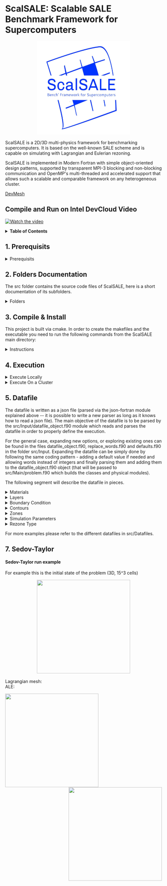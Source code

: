 # ScalSALE: Scalable SALE Benchmark Framework for Supercomputers
<p align="center">
<img src="https://github.com/Scientific-Computing-Lab-NRCN/ScalSALE/blob/main/Images/scalesale.jpeg" width="300" height="300">
</p>



ScalSALE is a 2D/3D multi-physics framework for benchmarking supercomputers. It is based on the well-known SALE scheme and is capable on simulating with Lagrangian and Eulerian rezoning.

ScalSALE is implemented in Modern Fortran with simple object-oriented design patterns, supported by transparent MPI-3 blocking and non-blocking communication and OpenMP's multi-threaded and accelerated support that allows such a scalable and comparable framework on any heterogeneous cluster.

[DevMesh](https://devmesh.intel.com/projects/scalsale)

## Compile and Run on Intel DevCloud Video

[![Watch the video](https://imgtr.ee/images/2023/03/02/RzxFD.png)](https://youtu.be/_Coyc3QM-nc) 
<details><summary><strong>Table of Contents</strong></summary>

1. [Prerequisits](#1-Prerequisits)
2. [Folders](#2-Folders)
3. [Compile & Install](#3-compile-and-install)
4. [Exeuction](#4-execution)
5. [Datafile](#5-datafile)
6. [Sedov-Taylor Example](#5-st)
</details>


## 1. Prerequisits
<details><summary>Prerequisits</summary>

This code was tested with:
1. intel/2017 or intel/2018 and OneAPI 2021
2. OpenMPI 1.10.4, 4.0.4, 4.1.3 - any OpenMPI that supports MPI3+ standard.
3. json-fortran https://github.com/jacobwilliams/json-fortran compiled with the same intel.
4. cmake 3.15 or higher
</details>

## 2. Folders Documentation

The src folder contains the source code files of ScalSALE, here is a short documentation of its subfolders.

<details><summary>Folders</summary>

|Folder                    |Documentation                                                                   |
|:---:                     |:---                                                                            |
|**Boundary_conditions**   |Contains the classes that implement the Boundary Conditions                     |
|**CR**                    |Contains the classes that implement the Checkpoint Restart                      |
|**Datafiles**             |Contains all the input datafiles for ScalSALE                                     |
|**General**               |Contains General modules and code files for ScalSALE                              |
|**Input**                 |Contains the classes that parse the input datafile                              |
|**Main**                  |Contains the main code files of ScalSALE                                          |
|**Material**              |Contains the classes that belong to the materials                               |
|**Mesh**                  |Contains the mesh implementation classes                                        |
|**Parallel**              |Contains the Parallelization implementation classes                             |
|**Quantities**            |Contains all the Physical quantities classes in ScalSALE                          |
|**Rezone_and_Advect**     |Contains the implementation of the rezone and advection classes                 |
|**Scripts**               |Contains the Scripts code files                                                 |
|**Time_step**             |Contains the hydrodynamic time step implementation                              |
|**exec**                  |Contains the executable file, created after compilation                         |
</details>


## 3. Compile & Install
This project is built via cmake. In order to create the makefiles and the executable you need to run the following commands from the ScalSALE main directory:
<details><summary>Instructions</summary>

```
mkdir build
cd build
cmake ../src
make
```
Or alternatively, enter the directory `src/Scripts` using `cd` command and execute the following bash script:
```
./clean.sh
```
The script creates a folder named build that contains the .o and .a files. In addition, the execution file is located at the directory:
```
src/exec/main
```
Once the makefiles are created, you can simple compile the project with `./make.sh` bash script, located in `src/Scripts` directory.\
\
**Please load the modules before compiling**
</details>

## 4. Execution

<details><summary>Execute Locally</summary>

To run the code simply execute the bash script `./run.sh` located in `src/Scripts` directory.\
The script executes the following mpirun command:
```
mpirun -n np ../exec/main
```
Where `np` is the number of mpi processes that are being used.\
In order to run ScalSALE the number of processes in the executation command needs to be similar to the number of processes in the datafile.\
So if you change the number of processes in the datafile **you need to update the number of processes in `run.sh` accordingly**.
</details>

<details><summary>Execute On a Cluster</summary>

#### Execute on a Cluster
To run the code using slurm execute the python script `slurm_run.py` located in `src/Scripts` directory.\
The script checks the number of processes in the datafile and send the relevant job to slurm. The scripts runs the datafile located in `src/Datafiles/datafile.json`\
Please note that you need to change the partition in the job request script:
```
-p mixedp
```
In our case the partition is mixedp, you need to change it to the partition you are using on your cluster.\
In addition, you need to change the module load on the job request to the modules you are loading on your claster (if needed). The relevant part in the job request script is:
```
module load intel/18.0.1.163 openmpi/4.0.4_intel mpi/impi-intel2018 cmake anaconda2
```
</details>

## 5. Datafile
The datafile is written as a json file (parsed via the json-fortran module explained above -- it is possible to write a new parser as long as it knows how to read a json file). The main objective of the datafile is to be parsed by the src/Input/datafile_object.f90 module which reads and parses the datafile in order to properly define the execution. 

For the general case, expanding new options, or exploring existing ones can be found in the files datafile_object.f90, replace_words.f90 and defaults.f90 in the folder src/Input. Expanding the datafile can be simply done by following the same coding pattern - adding a default value if needed and allowing words instead of integers and finally parsing them and adding them to the datafile_object.f90 object (that will be passed to src/Main/problem.f90 which builds the classes and physical modules). 

The following segment will describe the datafile in pieces.

<details><summary>Materials</summary>

1. Materials - Each material is defined by a name, its EoS (currently only ideal gas is allowed) and other properties such as density, initial energy etc:
```json
"Your_Material": {
        "A": 4.0, # atomic number
        "index": 1,  # Index that will appear in the order of materials
        "Z_2": 4.0,  
        "gamma_gas": 1.667, 
        "rho_0": 1.0, # initial density
        "Z": 2.0, 
        "sie_0": 0.0, # if set to 0, the energy will be calculated from the EoS (given a temperature)
        "eos_type": "ideal" # type of EoS, can see in src/Input/replace_words.f90 for more options
    } 
```
</details>

<details><summary>Layers</summary>

2. The layers of the materials - to define the mesh, you first need to define the layers and materials that fill that mesh. It also defines number of cells in each layer. Of course, for the 3d case you should add "number_layers_k"! The following json creates 4 layers, 20x20 cells in each layer - (in case it is an xy mesh, imagine it is a box split into four right in the middle and from left to right then bottom to up it goes material1, material2, material2 and material1.
```json
 "layers_materials": {
    	"number_layers_j": 2,
        "number_cells_j": [
            20,
            20
        ], 
        "number_layers_i": 2, 
        "number_cells_i": [
            20, 
            20
        ], 
        "materials": [
            "Your_material1", 
            "Your_material2",
            "Your_material2", 
            "Your_material1"
        ]
    }, 
```
</details>

<details><summary>Boundary Condition</summary>

3. Boundary condition & Mesh type - Every phyiscal problems requires boundary conditions and defenition of which mesh_type. Currently, it supports 3 different meshes: 2d xy, 3d xyz and 3d pyramid. To add a new mesh, simply expand the src/Mesh/mesh_2d or src/Mesh/mesh_3d to build a new way for the X,Y,Z coordinates. the values are integers, which are explained in src/Main/problem. 
```json
"cell_set": {
        "mesh_type": "x_y", 
        "boundary_conditions": [
            2, 
            2, 
            2, 
            2
        ]
    }, 
```
	
</details>
	
<details><summary>Contours</summary>

4. Contours - Between each two layers (and the different axis) a contour must be defined for the maximal value, and minimal value of the coordinates. We allow multiple ways to define the contours for example an elipse or a simple straight line. Usually, the j and the k contours are defined as the angles. For a more general case of building a mesh, please edit the code such that the contours_j and contours_k can support such a case. Please note that the symmetry axis is I, therefore usually you will want to define a simple box by giving I the boundaries of the box and the J as a "dummy angle argument" such as follows: this will create a box, specifically 4 boxes with 4 different layers: the first layer is bounded from (0,0) to (0.5,0) , the second layer (0.5,0) to (1,0), the third layer from (0.5,0) to (0.5,0.5) and the last layer from (0.5,0.5) to (1,1). 

```json
"contours": {
        "contours_j": [
            {
                "units": "regular", 
                "theta0": 0.0
            }, 
            {
                "units": "regular", 
                "theta0": 0.5
            }, 
            {
                "units": "regular", 
                "theta0": 1.0
            }
        ], 
        "contours_i": [
            {
                "y1": -1, 
                "x2": 0, 
                "x1": 0, 
                "y2": 2, 
                "contour_type": "line"
            }, 
            {
                "y1": -1, 
                "x2": 0.5, 
                "x1": 0.5, 
                "y2": 2, 
                "contour_type": "line"
            }, 
            {
                "y1": -1, 
                "x2": 1, 
                "x1": 1, 
                "y2": 2, 
                "contour_type": "line"
            }
        ]
    }, 
```
</details>

<details><summary>Zones</summary>

5. Zones - After defining the contour, sometimes the user will want to give each cell a different size, thie is defined in the zone segement. Whereas, constant defines each cell to be in the same size (dr and d_theta are for other types of zones, such a geometry series etc...)
```json
 "zone": {
        "zone_i": [
            {
                "type": "constant", 
                "dr": 0.0
            }, 
            {
                "type": "constant", 
                "dr": 0.0
            }
        ], 
        "zone_j": [
            {
                "d_theta": 0.0, 
                "type": "constant"
            },
            {
                "d_theta": 0.0, 
                "type": "constant"
            }
        ]
    }, 
```
</details>

<details><summary>Simulation Parameters</summary>

6. Simulation parameters - to change the parameters of the simulation such as final time, and other predefined constants, alter this segment:
```json
   "simulation_parameters": {
        "time_final": 0.3, 
	"cyl": 0,
        "init_temperature": 3.22e-08, 
        "dt": 1e-14, 
        "dt_max": 0.1
    },
```

</details>

<details><summary>Rezone Type</summary>

6. Rezone type - currently only Lagrange and Euler rezoneing are allowed. 0 for lagrange 1 for euler 
```json
"rezone_advect": {
        "rezone_type": 0
    }
```
</details>
	
For more examples please refer to the different datafiles in src/Datafiles. 

## 7. Sedov-Taylor

#### Sedov-Taylor run example
For example this is the initial state of the problem (3D, 15^3 cells)

<p align="center">
<img src="https://github.com/Scientific-Computing-Lab-NRCN/ScalSALE/blob/main/Images/visit0005.png" width="300" height="300">
</p>


Lagrangian mesh: &nbsp; &nbsp; &nbsp; &nbsp; &nbsp; &nbsp; &nbsp; &nbsp; &nbsp; &nbsp; &nbsp; &nbsp; &nbsp; &nbsp; &nbsp; &nbsp; &nbsp; &nbsp; &nbsp; &nbsp; &nbsp; &nbsp; &nbsp; &nbsp; &nbsp; &nbsp; &nbsp; &nbsp; &nbsp; &nbsp; &nbsp; &nbsp; &nbsp; &nbsp; &nbsp; &nbsp; &nbsp; &nbsp; &nbsp; &nbsp; &nbsp; &nbsp; &nbsp; &nbsp; &nbsp; &nbsp; &nbsp; ALE:

<img align="left" src="https://github.com/Scientific-Computing-Lab-NRCN/ScalSALE/blob/main/Images/visit0007.png" width="300" height="300">
<img align="right" src="https://github.com/Scientific-Computing-Lab-NRCN/ScalSALE/blob/main/Images/visit0006.png" width="300" height="300">


